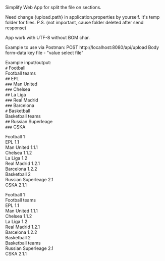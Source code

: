 Simplify Web App for split the file on sections. 

Need change {upload.path} in application.properties by yourself. It's temp folder for files. 
P.S. (not important, cause folder deleted after send response)

App work with UTF-8 without BOM char.

Example to use via Postman: 
POST http://localhost:8080/api/upload 
Body form-data 
key file - "value select file"

Example input/output:  
`#` Football  
Football teams  
`##` EPL  
`###` Man United  
`###` Chelsea  
`##` La Liga  
`###` Real Madrid  
`###` Barcelona  
`#` Basketball  
Basketball teams  
`##` Russian Superleage  
`###` CSKA  

Football 1  
EPL 1.1  
Man United 1.1.1  
Chelsea 1.1.2  
La Liga 1.2  
Real Madrid 1.2.1  
Barcelona 1.2.2  
Basketball 2  
Russian Superleage 2.1  
CSKA 2.1.1  

Football 1  
Football teams  
EPL 1.1  
Man United 1.1.1  
Chelsea 1.1.2  
La Liga 1.2  
Real Madrid 1.2.1  
Barcelona 1.2.2  
Basketball 2  
Basketball teams  
Russian Superleage 2.1  
CSKA 2.1.1  